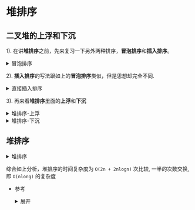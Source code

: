 # 堆排序

## 二叉堆的**上浮**和**下沉**

1). 在讲**堆排序**之前，先来复习一下另外两种排序，**冒泡排序**和**插入排序**。

<details>
    <summary>冒泡排序</summary>
    
```python
def bubbleSort(nums):
    for i in range(len(nums) - 1, -1, -1):
        for j in range(i):
            if nums[j] > nums[j + 1]:
                nums[j], nums[j + 1] = nums[j + 1], nums[j]
```
</details>
 
2). **插入排序**的写法跟如上的**冒泡排序**类似，但是思想却完全不同.

<details>
    <summary>直接插入排序</summary>
    
参考： [白话经典算法系列之二 直接插入排序的三种实现](https://blog.csdn.net/MoreWindows/article/details/6665714#commentBox)    
```python
 def insertSort(nums):
    for i in range(1, len(nums)):
        for j in range(i - 1, -1, -1):
            if nums[j] > nums[j + 1]:
                nums[j], nums[j + 1] = nums[j + 1], nums[j]
            else:
                break
```
</details>

3). 再来看**堆排序**里面的**上浮**和**下沉**

<details>
    <summary>堆排序-上浮</summary>
    
```python
# 小顶堆， logn次比较, logn次交换
def swim(nums, i):
    j = (i - 1) // 2
    while j >= 0 and nums[i] < nums[j]:
        nums[i], nums[j] = nums[j], nums[i]
        i = j
        j = (i - 1) // 2      
```

</details>


<details>
    <summary>堆排序-下沉</summary>
    
```python
# 小顶堆， 2logn次比较, logn次交换
def sink(nums, i, n)
    tmp = nums[i]
    j = 2 * i + 1
    while j < n:
        if j + 1 < n and nums[j + 1] > nums[j]:
            j += 1
        if nums[i] < nums[j]:
            break
        nums[i] = nums[j]
        i = j
        j = 2 * i + 1
    nums[i] = tmp        
```
</details>

## 堆排序

<details>
    <summary>堆排序</summary>
    
```python
class Solution:
    	
    def __init__(self):
        pass

    # 正序排序
    def sort(self, nums):
        n = len(nums)
        # a)堆化, 从 n/2 -1 处开始, 一共有 O(2n)次比较, O(n)次交换
        # 大顶堆， 每个节点最多被比较2次（自己-子节点， 自己-父节点），最多交换1次
        for i in range(n // 2 - 1, -1, -1):
            self._sink(nums, i, n)
        
        # b)首尾交换,而后从 0 处开始下沉, 一共 O(2nlogn) 次比较, O(nlogn)次交换
        for j in range(n - 1, 0, -1):
            nums[0], nums[j] = nums[j], nums[0]
            self._sink(nums, 0, j)

    # 构建大顶堆，单次下沉- O(2logn) 次比较, O(logn) 次交换
    def _sink(self, nums, i, n):
        j = 2 * i + 1
        tmp = nums[i]
        while j < n:
            if j + 1 < n and nums[j] < nums[j + 1]:
                j += 1
            if nums[i] > nums[j]:
                break
            nums[i] = nums[j]
            i = j
            j = 2 * i + 1
        nums[i] = tmp      
```

</details>


综合如上分析，堆排序的时间复杂度为 `O(2n + 2nlogn)` 次比较, 一半的次数交换, 即 `O(nlong)` 的复杂度



- 参考

    <details>
        <summary>展开</summary>

    1) 红宝书-算法(第四版)

    2) [图解排序算法(三)之堆排序](https://www.cnblogs.com/chengxiao/p/6129630.html)

    3) [白话经典算法系列之七 堆与堆排序](https://blog.csdn.net/MoreWindows/article/details/6709644)

    </details>
